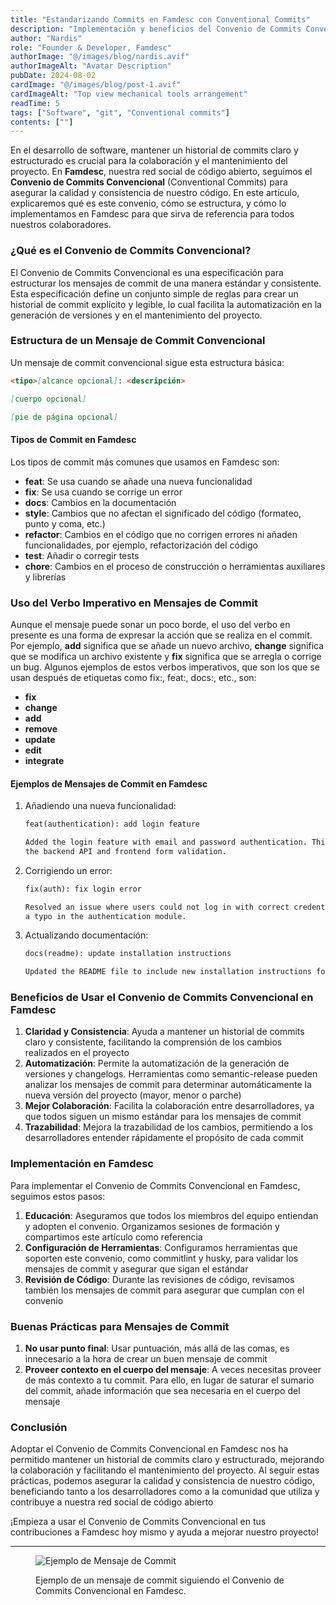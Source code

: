 ```yaml
---
title: "Estandarizando Commits en Famdesc con Conventional Commits"
description: "Implementación y beneficios del Convenio de Commits Convencional en nuestra red social de código abierto"
author: "Nardis"
role: "Founder & Developer, Famdesc"
authorImage: "@/images/blog/nardis.avif"
authorImageAlt: "Avatar Description"
pubDate: 2024-08-02
cardImage: "@/images/blog/post-1.avif"
cardImageAlt: "Top view mechanical tools arrangement"
readTime: 5
tags: ["Software", "git", "Conventional commits"]
contents: [""]
---
```


En el desarrollo de software, mantener un historial de commits claro y estructurado es crucial para la colaboración y el mantenimiento del proyecto. En **Famdesc**, nuestra red social de código abierto, seguimos el **Convenio de Commits Convencional** (Conventional Commits) para asegurar la calidad y consistencia de nuestro código. En este artículo, explicaremos qué es este convenio, cómo se estructura, y cómo lo implementamos en Famdesc para que sirva de referencia para todos nuestros colaboradores.

### ¿Qué es el Convenio de Commits Convencional?

El Convenio de Commits Convencional es una especificación para estructurar los mensajes de commit de una manera estándar y consistente. Esta especificación define un conjunto simple de reglas para crear un historial de commit explícito y legible, lo cual facilita la automatización en la generación de versiones y en el mantenimiento del proyecto.

### Estructura de un Mensaje de Commit Convencional

Un mensaje de commit convencional sigue esta estructura básica:

```markdown
<tipo>[alcance opcional]: <descripción>

[cuerpo opcional]

[pie de página opcional]
```

#### Tipos de Commit en Famdesc

Los tipos de commit más comunes que usamos en Famdesc son:

- **feat**: Se usa cuando se añade una nueva funcionalidad
- **fix**: Se usa cuando se corrige un error
- **docs**: Cambios en la documentación
- **style**: Cambios que no afectan el significado del código (formateo, punto y coma, etc.)
- **refactor**: Cambios en el código que no corrigen errores ni añaden funcionalidades, por ejemplo, refactorización del código
- **test**: Añadir o corregir tests
- **chore**: Cambios en el proceso de construcción o herramientas auxiliares y librerías

### Uso del Verbo Imperativo en Mensajes de Commit

Aunque el mensaje puede sonar un poco borde, el uso del verbo en presente es una forma de expresar la acción que se realiza en el commit. Por ejemplo, **add** significa que se añade un nuevo archivo, **change** significa que se modifica un archivo existente y **fix** significa que se arregla o corrige un bug. Algunos ejemplos de estos verbos imperativos, que son los que se usan después de etiquetas como fix:, feat:, docs:, etc., son:

- **fix**
- **change**
- **add**
- **remove**
- **update**
- **edit**
- **integrate**

#### Ejemplos de Mensajes de Commit en Famdesc

1. Añadiendo una nueva funcionalidad:

   ```markdown
   feat(authentication): add login feature

   Added the login feature with email and password authentication. This includes
   the backend API and frontend form validation.
   ```

2. Corrigiendo un error:

   ```markdown
   fix(auth): fix login error

   Resolved an issue where users could not log in with correct credentials due to
   a typo in the authentication module.
   ```

3. Actualizando documentación:

   ```markdown
   docs(readme): update installation instructions

   Updated the README file to include new installation instructions for Windows.
   ```

### Beneficios de Usar el Convenio de Commits Convencional en Famdesc

1. **Claridad y Consistencia**: Ayuda a mantener un historial de commits claro y consistente, facilitando la comprensión de los cambios realizados en el proyecto
2. **Automatización**: Permite la automatización de la generación de versiones y changelogs. Herramientas como semantic-release pueden analizar los mensajes de commit para determinar automáticamente la nueva versión del proyecto (mayor, menor o parche)
3. **Mejor Colaboración**: Facilita la colaboración entre desarrolladores, ya que todos siguen un mismo estándar para los mensajes de commit
4. **Trazabilidad**: Mejora la trazabilidad de los cambios, permitiendo a los desarrolladores entender rápidamente el propósito de cada commit

### Implementación en Famdesc

Para implementar el Convenio de Commits Convencional en Famdesc, seguimos estos pasos:

1. **Educación**: Aseguramos que todos los miembros del equipo entiendan y adopten el convenio. Organizamos sesiones de formación y compartimos este artículo como referencia
2. **Configuración de Herramientas**: Configuramos herramientas que soporten este convenio, como commitlint y husky, para validar los mensajes de commit y asegurar que sigan el estándar
3. **Revisión de Código**: Durante las revisiones de código, revisamos también los mensajes de commit para asegurar que cumplan con el convenio

### Buenas Prácticas para Mensajes de Commit

1. **No usar punto final**: Usar puntuación, más allá de las comas, es innecesario a la hora de crear un buen mensaje de commit
2. **Proveer contexto en el cuerpo del mensaje**: A veces necesitas proveer de más contexto a tu commit. Para ello, en lugar de saturar el sumario del commit, añade información que sea necesaria en el cuerpo del mensaje

### Conclusión

Adoptar el Convenio de Commits Convencional en Famdesc nos ha permitido mantener un historial de commits claro y estructurado, mejorando la colaboración y facilitando el mantenimiento del proyecto. Al seguir estas prácticas, podemos asegurar la calidad y consistencia de nuestro código, beneficiando tanto a los desarrolladores como a la comunidad que utiliza y contribuye a nuestra red social de código abierto

¡Empieza a usar el Convenio de Commits Convencional en tus contribuciones a Famdesc hoy mismo y ayuda a mejorar nuestro proyecto!

---

<figure>

![Ejemplo de Mensaje de Commit](@/images/blog/post-1-commit-example.avif)

  <figcaption>Ejemplo de un mensaje de commit siguiendo el Convenio de Commits Convencional en Famdesc.</figcaption>
</figure>
